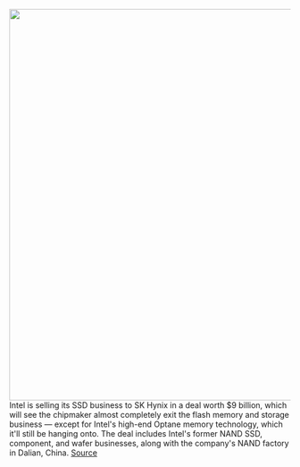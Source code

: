 <img src='https://cdn.vox-cdn.com/thumbor/cM1jwB_7lga0UXk-vsrd-ajnKkU=/0x0:1000x500/1200x800/filters:focal(420x170:580x330)/cdn.vox-cdn.com/uploads/chorus_image/image/67662902/intel_logo_2x1_1.0.jpg' width='700px' /><br/>
Intel is selling its SSD business to SK Hynix in a deal worth $9 billion, which will see the chipmaker almost completely exit the flash memory and storage business — except for Intel's high-end Optane memory technology, which it'll still be hanging onto. The deal includes Intel's former NAND SSD, component, and wafer businesses, along with the company's NAND factory in Dalian, China.
<a href='https://www.theverge.com/2020/10/20/21525701/intel-nand-ssd-business-sk-hynix-9-billion-optane-memory'> Source <a/>
